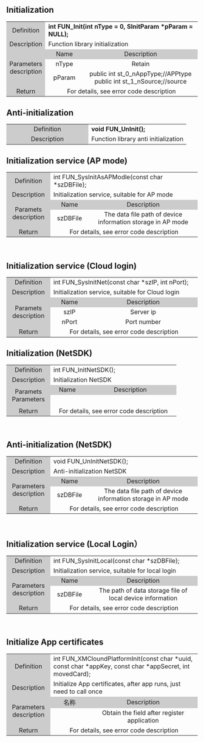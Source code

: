 ## Initialization

<table >
<tr><td style="background-color:#ccc;text-align:center;width:80px;">Definition</td><td colspan="2"><b>int FUN_Init(int nType = 0, SInitParam *pParam = NULL);
</b></td><tr>
<tr><td style="background-color:#ccc;text-align:center">Description</td><td colspan="2">Function library initialization
</td></tr>
<tr><td rowspan="3" style="background-color:#ccc;text-align:center;">Parameters<br/>description</td><td style="background-color:#ccc;text-align:center;width:20%;">Name</td><td style="background-color:#ccc;text-align:center">Description
</td></tr>
<tr style="text-align:center"><td>nType</td><td>Retain</td></tr>
<tr style="text-align:center"><td>pParam</td><td>public int st_0_nAppType;//APPtype<br/>public int st_1_nSource;//source</td><tr>
<tr><td style="background-color:#ccc;text-align:center">Return</td><td colspan="2" style="text-align:center";>For details, see error code description
</td><tr>
</table>

## Anti-initialization

<table>
<tr><td style="background-color:#ccc;text-align:center;width:200px;">Definition</td><td colspan="2"><b>void FUN_UnInit();</b></td><tr>
<tr><td style="background-color:#ccc;text-align:center">Description</td><td colspan="2">Function library anti initialization
</td></tr>
</table>

## Initialization service (AP mode)

<table >
<tr><td style="background-color:#ccc;text-align:center;width:100px;">Definition</td><td colspan="2">int FUN_SysInitAsAPModle(const char *szDBFile);
</td></tr>
<tr><td style="background-color:#ccc;text-align:center">Description</td><td colspan="2">Initialization service, suitable for AP mode
</td></tr>
<tr><td rowspan="2" style="background-color:#ccc;text-align:center">Paramets <br/>description</td><td style="background-color:#ccc;text-align:center;width:20%;">Name</td><td style="background-color:#ccc;text-align:center">Description
</td></tr>
<tr style="text-align:center"><td>szDBFile</td><td>The data file path of device information storage in AP mode
</td></tr>
<tr><td style="background-color:#ccc;text-align:center">Return</td><td colspan="2" style="text-align:center";>For details, see error code description</td><tr>
</table>
<br/>

## Initialization service (Cloud login)

<table >
<tr><td style="background-color:#ccc;text-align:center;width:100px;">Definition</td><td colspan="2">int FUN_SysInitNet(const char *szIP, int nPort);
</td><tr>
<tr><td style="background-color:#ccc;text-align:center">Description</td><td colspan="2">Initialization service, suitable for Cloud login
</td></tr>
<tr><td rowspan="3" style="background-color:#ccc;text-align:center">Paramets <br/>description</td><td style="background-color:#ccc;text-align:center;width:20%;">Name</td><td style="background-color:#ccc;text-align:center">Description
</td></tr>
<tr><td style="text-align:center">szIP</td><td style="text-align:center">Server ip</td></tr>
<tr><td style="text-align:center">nPort</td><td style="text-align:center">Port number</td><tr>
<tr><td style="background-color:#ccc;text-align:center">Return</td><td colspan="2" style="text-align:center";>For details, see error code description

</td><tr>
</table>

## Initialization (NetSDK)

<table >
<tr><td style="background-color:#ccc;text-align:center;width:100px;">Definition</td><td colspan="2">int FUN_InitNetSDK();</td><tr>
<tr><td style="background-color:#ccc;text-align:center">Description</td><td colspan="2">Initialization NetSDK</td></tr>
<tr><td rowspan="2" style="background-color:#ccc;text-align:center">Paramets<br/>Parameters</td><td style="background-color:#ccc;text-align:center;width:20%;">Name</td><td style="background-color:#ccc;text-align:center">Description
</td></tr>
<tr style="height:30px"><td></td><td></td></tr>
<tr><td style="background-color:#ccc;text-align:center">Return</td><td colspan="2" style="text-align:center";>For details, see error code description</td><tr>
</table>
<br/>

## Anti-initialization (NetSDK)

<table>
<tr><td style="background-color:#ccc;text-align:center;width:100px;">Definition</td><td colspan="2">void FUN_UnInitNetSDK();</td><tr>
<tr><td style="background-color:#ccc;text-align:center">Description</td><td colspan="2">Anti-initialization NetSDK</td></tr>
<tr><td rowspan="2" style="background-color:#ccc;text-align:center">Parameters <br/>description</td><td style="background-color:#ccc;text-align:center;width:20%;">Name</td><td style="background-color:#ccc;text-align:center">Description
</td></tr>
<tr style="text-align:center"><td>szDBFile</td><td>The data file path of device information storage in AP mode</td></tr>
<tr><td style="background-color:#ccc;text-align:center">Return</td><td colspan="2" style="text-align:center";>For details, see error code description</td><tr>
</table>
<br/>

## Initialization service (Local Login）

<table >
<tr><td style="background-color:#ccc;text-align:center;width:100px;">Definition</td><td colspan="2">int FUN_SysInitLocal(const char *szDBFile);</td><tr>
<tr><td style="background-color:#ccc;text-align:center">Description
</td><td colspan="2">Initialization service, suitable for local login</td></tr>
<tr><td rowspan="2" style="background-color:#ccc;text-align:center">Parameters<br/>description
</td><td style="background-color:#ccc;text-align:center;width:20%;">Name
</td><td style="background-color:#ccc;text-align:center">Description

</td></tr>
<tr style="text-align:center"><td>szDBFile</td><td>The path of data storage file of local device information
</td></tr>
<tr><td style="background-color:#ccc;text-align:center">Return</td><td colspan="2" style="text-align:center";>For details, see error code description</td><tr>
</table>
<br/>

## Initialize App certificates

<table >
<tr><td style="background-color:#ccc;text-align:center;width:100px;">Definition</td><td colspan="2">int FUN_XMCloundPlatformInit(const char *uuid, const char *appKey, const char *appSecret, int movedCard);</td><tr>
<tr><td style="background-color:#ccc;text-align:center">Description</td><td colspan="2">Initialize App certificates, after app runs, just need to call once
</td></tr>
<tr><td rowspan="2" style="background-color:#ccc;text-align:center">Parameters<br/>description</td><td style="background-color:#ccc;text-align:center;width:20%;">名称</td><td style="background-color:#ccc;text-align:center">Description
</td></tr>
<tr style="text-align:center"><td></td><td>Obtain the field after register application</td></tr>
<tr><td style="background-color:#ccc;text-align:center">Return</td><td colspan="2" style="text-align:center";>For details, see error code description</td><tr>
</table>
